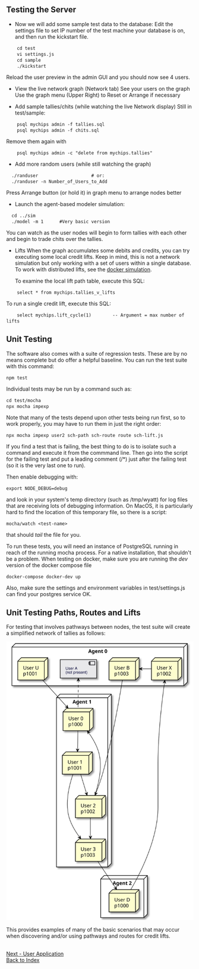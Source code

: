 ## Testing the Server
- Now we will add some sample test data to the database:
  Edit the settings file to set IP number of the test machine your database is
  on, and then run the kickstart file.
```  
    cd test
    vi settings.js
    cd sample
    ./kickstart
```
  Reload the user preview in the admin GUI and you should now see 4 users.

- View the live network graph (Network tab)
  See your users on the graph
  Use the graph menu (Upper Right) to Reset or Arrange if necessary

- Add sample tallies/chits (while watching the live Network display)
  Still in test/sample:
```
    psql mychips admin -f tallies.sql
    psql mychips admin -f chits.sql
```  
  Remove them again with
```
    psql mychips admin -c "delete from mychips.tallies"
```
- Add more random users (while still watching the graph)
```
  ./randuser					# or:
  ./randuser -n Number_of_Users_to_Add
```  
  Press Arrange button (or hold it) in graph menu to arrange nodes better

- Launch the agent-based modeler simulation:
```
  cd ../sim
  ./model -m 1		#Very basic version
```  
  You can watch as the user nodes will begin to form tallies with each other 
  and begin to trade chits over the tallies.
  
- Lifts
  When the graph accumulates some debits and credits, you can try executing
  some local credit lifts.  Keep in mind, this is not a network simulation
  but only working with a set of users within a single database.
  To work with distributed lifts, see the [docker simulation](../test/sim/README.dock).
  
  To examine the local lift path table, execute this SQL:
```
    select * from mychips.tallies_v_lifts  
```  
  To run a single credit lift, execute this SQL:
```  
    select mychips.lift_cycle(1)		-- Argument = max number of lifts
```

## Unit Testing
The software also comes with a suite of regression tests.  These are by no means
complete but do offer a helpful baseline.  You can run the test suite with this command:

```
npm test
```
Individual tests may be run by a command such as:
```
cd test/mocha
npx mocha impexp
```
Note that many of the tests depend upon other tests being run first,
so to work properly, you may have to run them in just the right order:
```
npx mocha impexp user2 sch-path sch-route route sch-lift.js
```
If you find a test that is failing, the best thing to do is to isolate such a
command and execute it from the commmand line.  Then go into the script for
the failing test and put a leading comment (/*) just after the failing test
(so it is the very last one to run).

Then enable debugging with:
```
export NODE_DEBUG=debug
```
and look in your system's temp directory (such as /tmp/wyatt) for log files
that are receiving lots of debugging information.  On MacOS, it is particularly
hard to find the location of this temporary file, so there is a script:
```
mocha/watch <test-name>
```
that should *tail* the file for you.

To run these tests, you will need an instance of PostgreSQL running in reach of
the running mocha process.  For a native installation, that shouldn't be a problem.
When testing on docker, make sure you are running the *dev* version of the
docker compose file
```
docker-compose docker-dev up
```
Also, make sure the settings and environment variables in test/settings.js can
find your postgres service OK.

## Unit Testing Paths, Routes and Lifts
For testing that involves pathways between nodes, the test suite will create
a simplified network of tallies as follows:

[![MyCHIPs Site](uml/test-paths.svg)](uml/test-paths.svg)

This provides examples of many of the basic scenarios that may occur when
discovering and/or using pathways and routes for credit lifts.

<br>[Next - User Application](use-pki.md)
<br>[Back to Index](README.md#contents)
